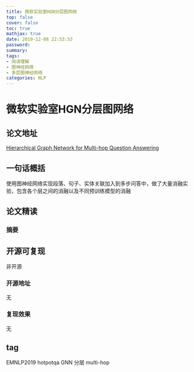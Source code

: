 ```yaml
---
title: 微软实验室HGN分层图网络
top: false
cover: false
toc: true
mathjax: true
date: 2019-12-08 22:53:53
password:
summary:
tags: 
- 阅读理解 
- 图神经网络 
- 多层图神经网络
categories: NLP
---
```

# 微软实验室HGN分层图网络
## 论文地址
[Hierarchical Graph Network for Multi-hop Question Answering](https://arxiv.org/pdf/1911.03631.pdf)
## 一句话概括
使用图神经网络实现段落、句子、实体关联加入到多步问答中，做了大量消融实验，包含各个层之间的消融以及不同预训练模型的消融
## 论文精读
### 摘要
## 开源可复现
非开源
### 开源地址
无
### 复现效果
无
## tag
EMNLP2019 hotpotqa GNN 分层 multi-hop
